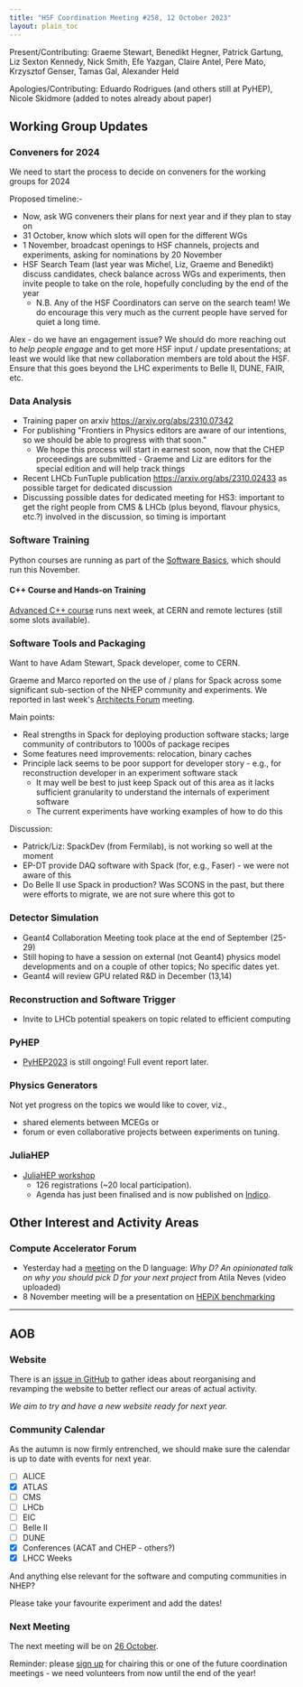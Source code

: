 ```yaml
---
title: "HSF Coordination Meeting #258, 12 October 2023"
layout: plain_toc
---
```


Present/Contributing: Graeme Stewart, Benedikt Hegner, Patrick Gartung, Liz Sexton Kennedy, Nick Smith, Efe Yazgan, Claire Antel, Pere Mato, Krzysztof Genser, Tamas Gal, Alexander Held

Apologies/Contributing: Eduardo Rodrigues (and others still at PyHEP), Nicole Skidmore (added to notes already about paper)

## Working Group Updates

### Conveners for 2024

We need to start the process to decide on conveners for the working groups for 2024

Proposed timeline:-

- Now, ask WG conveners their plans for next year and if they plan to stay on
- 31 October, know which slots will open for the different WGs
- 1 November, broadcast openings to HSF channels, projects and experiments, asking for nominations by 20 November
- HSF Search Team (last year was Michel, Liz, Graeme and Benedikt) discuss candidates, check balance across WGs and experiments, then invite people to take on the role, hopefully concluding by the end of the year
  - N.B. Any of the HSF Coordinators can serve on the search team! We do encourage this very much as the current people have served for quiet a long time.

Alex - do we have an engagement issue? We should do more reaching out to *help people engage* and to get more HSF input / update presentations; at least we would like that new collaboration members are told about the HSF. Ensure that this goes beyond the LHC experiments to Belle II, DUNE, FAIR, etc.

### Data Analysis

- Training paper on arxiv <https://arxiv.org/abs/2310.07342>
- For publishing "Frontiers in Physics editors are aware of our intentions, so we should be able to progress with that soon."
  - We hope this process will start in earnest soon, now that the CHEP proceedings are submitted - Graeme and Liz are editors for the special edition and will help track things
- Recent LHCb FunTuple publication <https://arxiv.org/abs/2310.02433> as possible target for dedicated discussion
- Discussing possible dates for dedicated meeting for HS3: important to get the right people from CMS & LHCb (plus beyond, flavour physics, etc.?) involved in the discussion, so timing is important

### Software Training

Python courses are running as part of the [Software Basics](https://indico.cern.ch/event/1316853/), which should run this November.

#### C++ Course and Hands-on Training

[Advanced C++ course](https://indico.cern.ch/event/1266628/) runs next week, at CERN and remote lectures (still some slots available).

### Software Tools and Packaging

Want to have Adam Stewart, Spack developer, come to CERN.

Graeme and Marco reported on the use of / plans for Spack across some significant sub-section of the NHEP community and experiments. We reported in last week's [Architects Forum](https://indico.cern.ch/event/1251048/) meeting.

Main points:

- Real strengths in Spack for deploying production software stacks; large community of contributors to 1000s of package recipes
- Some features need improvements: relocation, binary caches
- Principle lack seems to be poor support for developer story - e.g., for reconstruction developer in an experiment software stack
  - It may well be best to just keep Spack out of this area as it lacks sufficient granularity to understand the internals of experiment software
  - The current experiments have working examples of how to do this

Discussion:

- Patrick/Liz: SpackDev (from Fermilab), is not working so well at the moment
- EP-DT provide DAQ software with Spack (for, e.g., Faser) - we were not aware of this
- Do Belle II use Spack in production? Was SCONS in the past, but there were efforts to migrate, we are not sure where this got to

### Detector Simulation

- Geant4 Collaboration Meeting took place at the end of September (25-29)
- Still hoping to have a session on external (not Geant4) physics model developments and on a couple of other topics; No specific dates yet.
- Geant4 will review GPU related R&D in December (13,14)

### Reconstruction and Software Trigger

- Invite to LHCb potential speakers on topic related to efficient computing

### PyHEP

- [PyHEP2023](https://indico.cern.ch/e/PyHEP2023) is still ongoing! Full event report later.

### Physics Generators

Not yet progress on the topics we would like to cover, viz.,

- shared elements between MCEGs or
- forum or even collaborative projects between experiments on tuning.

### JuliaHEP

- [JuliaHEP workshop](https://indico.cern.ch/e/juliahep2023)
  - 126 registrations (~20 local participation).
  - Agenda has just been finalised and is now published on [Indico](https://indico.cern.ch/event/1292759/timetable).

## Other Interest and Activity Areas

### Compute Accelerator Forum

- Yesterday had a [meeting](https://indico.cern.ch/event/1264301/) on the D language: *Why D? An opinionated talk on why you should pick D for your next project* from Atila Neves (video uploaded)
- 8 November meeting will be a presentation on [HEPiX benchmarking](https://indico.cern.ch/event/1264302/)

---

## AOB

### Website

There is an [issue in GitHub](https://github.com/HSF/hsf.github.io/issues/1411) to gather ideas about reorganising and revamping the website to better reflect our areas of actual activity.

*We aim to try and have a new website ready for next year.*

### Community Calendar

As the autumn is now firmly entrenched, we should make sure the calendar is up to date with events for next year.

- [ ] ALICE
- [x] ATLAS
- [ ] CMS
- [ ] LHCb
- [ ] EIC
- [ ] Belle II
- [ ] DUNE
- [x] Conferences (ACAT and CHEP - others?)
- [x] LHCC Weeks

And anything else relevant for the software and computing communities in NHEP?

Please take your favourite experiment and add the dates!

### Next Meeting

The next meeting will be on [26 October](https://indico.cern.ch/event/1225027/).

Reminder: please [sign up](https://docs.google.com/spreadsheets/d/1Z1Z4payCpieOLiVFcC6y9j-KCj71u6xX232LHUgIHfI/edit) for chairing this or one of the future coordination meetings - we need volunteers from now until the end of the year!

